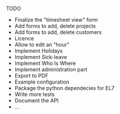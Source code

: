 TODO


* Finalize the "timesheet view" form
* Add forms to add, delete projects
* Add forms to add, delete customers
* Licence
* Allow to edit an "hour"
* Implement Holidays
* Implement Sick-leave
* Implement Who Is Where
* Implement administration part
* Export to PDF
* Example configuration
* Package the python dependecies for EL7
* Write more tests
* Document the API
* ...


